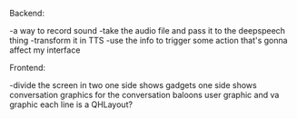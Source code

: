 Backend:

-a way to record sound
-take the audio file and pass it to the deepspeech thing
-transform it in TTS
-use the info to trigger some action that's gonna affect my interface

Frontend:

-divide the screen in two
	one side shows gadgets
	one side shows conversation
	graphics for the conversation
		baloons
		user graphic and va graphic
		each line is a QHLayout?